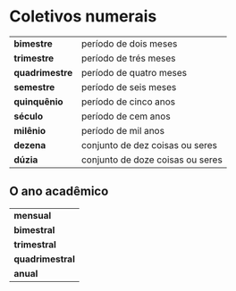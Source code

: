 # Coletivos numerais

|||
| -- | -- |
| **bimestre**     | período de dois meses |
| **trimestre**    | período de trés meses |
| **quadrimestre** | período de quatro meses |
| **semestre**     | período de seis meses |
| **quinquênio**   | período de cinco anos |
| **século**       | período de cem anos |
| **milênio**      | período de mil anos |
| **dezena**       | conjunto de dez coisas ou seres |
| **dúzia**        | conjunto de doze coisas ou seres |

## O ano acadêmico

||
| -- |
| **mensual** |
| **bimestral** |
| **trimestral** |
| **quadrimestral** |
| **anual** |
